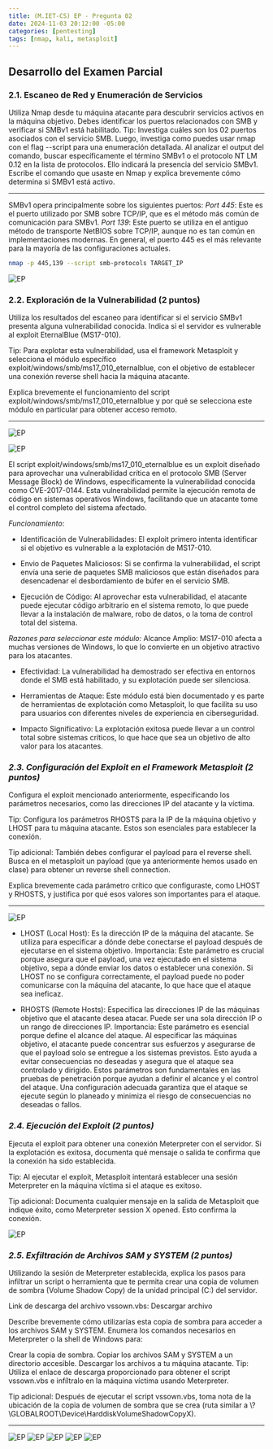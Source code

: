 ```yaml
---
title: (M.IET-CS) EP - Pregunta 02
date: 2024-11-03 20:12:00 -05:00
categories: [pentesting]
tags: [nmap, kali, metasploit]
---
```


## **Desarrollo del Examen Parcial**


### **2.1. Escaneo de Red y Enumeración de Servicios**

Utiliza Nmap desde tu máquina atacante para descubrir servicios activos en la máquina objetivo. Debes identificar los puertos relacionados con SMB y verificar si SMBv1 está habilitado.
Tip: Investiga cuáles son los 02 puertos asociados con el servicio SMB. Luego, investiga como puedes usar nmap con el flag --script para una enumeración detallada. Al analizar el output del comando, buscar específicamente el término SMBv1 o el protocolo NT LM 0.12 en la lista de protocolos. Ello indicará la presencia del servicio SMBv1.
Escribe el comando que usaste en Nmap y explica brevemente cómo determina si SMBv1 está activo.

----

SMBv1 opera principalmente sobre los siguientes puertos:
*Port 445*: Este es el puerto utilizado por SMB sobre TCP/IP, que es el método más común de comunicación para SMBv1.
*Port 139*: Este puerto se utiliza en el antiguo método de transporte NetBIOS sobre TCP/IP, aunque no es tan común en implementaciones modernas.
En general, el puerto 445 es el más relevante para la mayoría de las configuraciones actuales.

```bash
nmap -p 445,139 --script smb-protocols TARGET_IP
```

![EP](/assets/images/ep-2.1.png)

### **2.2. Exploración de la Vulnerabilidad (2 puntos)**
Utiliza los resultados del escaneo para identificar si el servicio SMBv1 presenta alguna vulnerabilidad conocida. Indica si el servidor es vulnerable al exploit EternalBlue (MS17-010).

Tip: Para explotar esta vulnerabilidad, usa el framework Metasploit y selecciona el módulo específico exploit/windows/smb/ms17_010_eternalblue, con el objetivo de establecer una conexión reverse shell hacia la máquina atacante.

Explica brevemente el funcionamiento del script exploit/windows/smb/ms17_010_eternalblue y por qué se selecciona este módulo en particular para obtener acceso remoto.

----



![EP](/assets/images/ep-2.2a.png)


![EP](/assets/images/ep-2.2b.png)


El script exploit/windows/smb/ms17_010_eternalblue es un exploit diseñado para aprovechar una vulnerabilidad crítica en el protocolo SMB (Server Message Block) de Windows, específicamente la vulnerabilidad conocida como CVE-2017-0144. Esta vulnerabilidad permite la ejecución remota de código en sistemas operativos Windows, facilitando que un atacante tome el control completo del sistema afectado.

*Funcionamiento*:
- Identificación de Vulnerabilidades: El exploit primero intenta identificar si el objetivo es vulnerable a la explotación de MS17-010.

- Envio de Paquetes Maliciosos: Si se confirma la vulnerabilidad, el script envía una serie de paquetes SMB maliciosos que están diseñados para desencadenar el desbordamiento de búfer en el servicio SMB.

- Ejecución de Código: Al aprovechar esta vulnerabilidad, el atacante puede ejecutar código arbitrario en el sistema remoto, lo que puede llevar a la instalación de malware, robo de datos, o la toma de control total del sistema.

*Razones para seleccionar este módulo:*
Alcance Amplio: MS17-010 afecta a muchas versiones de Windows, lo que lo convierte en un objetivo atractivo para los atacantes.

- Efectividad: La vulnerabilidad ha demostrado ser efectiva en entornos donde el SMB está habilitado, y su explotación puede ser silenciosa.

- Herramientas de Ataque: Este módulo está bien documentado y es parte de herramientas de explotación como Metasploit, lo que facilita su uso para usuarios con diferentes niveles de experiencia en ciberseguridad.

- Impacto Significativo: La explotación exitosa puede llevar a un control total sobre sistemas críticos, lo que hace que sea un objetivo de alto valor para los atacantes.

### *2.3. Configuración del Exploit en el Framework Metasploit (2 puntos)*
Configura el exploit mencionado anteriormente, especificando los parámetros necesarios, como las direcciones IP del atacante y la víctima.

Tip: Configura los parámetros RHOSTS para la IP de la máquina objetivo y LHOST para tu máquina atacante. Estos son esenciales para establecer la conexión.

Tip adicional: También debes configurar el payload para el reverse shell. Busca en el metasploit un payload (que ya anteriormente hemos usado en clase) para obtener un reverse shell connection.

Explica brevemente cada parámetro crítico que configuraste, como LHOST y RHOSTS, y justifica por qué esos valores son importantes para el ataque.

----

![EP](/assets/images/ep-2.3.png)

- LHOST (Local Host):
Es la dirección IP de la máquina del atacante. Se utiliza para especificar a dónde debe conectarse el payload después de ejecutarse en el sistema objetivo.
Importancia: Este parámetro es crucial porque asegura que el payload, una vez ejecutado en el sistema objetivo, sepa a dónde enviar los datos o establecer una conexión. Si LHOST no se configura correctamente, el payload puede no poder comunicarse con la máquina del atacante, lo que hace que el ataque sea ineficaz.

- RHOSTS (Remote Hosts):
Especifica las direcciones IP de las máquinas objetivo que el atacante desea atacar. Puede ser una sola dirección IP o un rango de direcciones IP.
Importancia: Este parámetro es esencial porque define el alcance del ataque. Al especificar las máquinas objetivo, el atacante puede concentrar sus esfuerzos y asegurarse de que el payload solo se entregue a los sistemas previstos. Esto ayuda a evitar consecuencias no deseadas y asegura que el ataque sea controlado y dirigido.
Estos parámetros son fundamentales en las pruebas de penetración porque ayudan a definir el alcance y el control del ataque. Una configuración adecuada garantiza que el ataque se ejecute según lo planeado y minimiza el riesgo de consecuencias no deseadas o fallos.


### *2.4. Ejecución del Exploit (2 puntos)*
Ejecuta el exploit para obtener una conexión Meterpreter con el servidor. Si la explotación es exitosa, documenta qué mensaje o salida te confirma que la conexión ha sido establecida.

Tip: Al ejecutar el exploit, Metasploit intentará establecer una sesión Meterpreter en la máquina víctima si el ataque es exitoso.

Tip adicional: Documenta cualquier mensaje en la salida de Metasploit que indique éxito, como Meterpreter session X opened. Esto confirma la conexión.


![EP](/assets/images/ep-2.4.png)


### *2.5. Exfiltración de Archivos SAM y SYSTEM (2 puntos)*
Utilizando la sesión de Meterpreter establecida, explica los pasos para infiltrar un script o herramienta que te permita crear una copia de volumen de sombra (Volume Shadow Copy) de la unidad principal (C:) del servidor.

Link de descarga del archivo vssown.vbs: Descargar archivo

Describe brevemente cómo utilizarías esta copia de sombra para acceder a los archivos SAM y SYSTEM. Enumera los comandos necesarios en Meterpreter o la shell de Windows para:

Crear la copia de sombra.
Copiar los archivos SAM y SYSTEM a un directorio accesible.
Descargar los archivos a tu máquina atacante.
Tip: Utiliza el enlace de descarga proporcionado para obtener el script vssown.vbs e infíltralo en la máquina víctima usando Meterpreter.

Tip adicional: Después de ejecutar el script vssown.vbs, toma nota de la ubicación de la copia de volumen de sombra que se crea (ruta similar a \\?\GLOBALROOT\Device\HarddiskVolumeShadowCopyX).

----

![EP](/assets/images/ep-2.5.png)
![EP](/assets/images/ep-2.5b.png)
![EP](/assets/images/ep-2.5c.png)
![EP](/assets/images/ep-2.5d.png)
![EP](/assets/images/ep-2.5e.png)